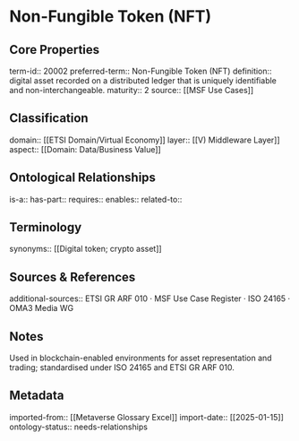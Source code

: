 # Non-Fungible Token (NFT)

## Core Properties
term-id:: 20002
preferred-term:: Non-Fungible Token (NFT)
definition:: digital asset recorded on a distributed ledger that is uniquely identifiable and non-interchangeable.
maturity:: 2
source:: [[MSF Use Cases]]

## Classification
domain:: [[ETSI Domain/Virtual Economy]]
layer:: [[V) Middleware Layer]]
aspect:: [[Domain: Data/Business Value]]

## Ontological Relationships
is-a:: 
has-part:: 
requires:: 
enables:: 
related-to:: 

## Terminology
synonyms:: [[Digital token; crypto asset]]

## Sources & References
additional-sources:: ETSI GR ARF 010 · MSF Use Case Register · ISO 24165 · OMA3 Media WG

## Notes
Used in blockchain-enabled environments for asset representation and trading; standardised under ISO 24165 and ETSI GR ARF 010.

## Metadata
imported-from:: [[Metaverse Glossary Excel]]
import-date:: [[2025-01-15]]
ontology-status:: needs-relationships